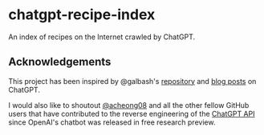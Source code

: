 # chatgpt-recipe-index

An index of recipes on the Internet crawled by ChatGPT.

## Acknowledgements

This project has been inspired by @galbash's [repository](https://github.com/galbash) and [blog posts](https://betterprogramming.pub/how-chatgpt-got-me-drunk-614d72d37f6f) on ChatGPT.

I would also like to shoutout [@acheong08](https://github.com/acheong08) and all the other fellow GitHub users that have contributed to the reverse engineering of the [ChatGPT API](https://github.com/acheong08/ChatGPT) since OpenAI's chatbot was released in free research preview.
